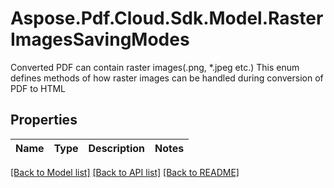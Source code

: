 # Aspose.Pdf.Cloud.Sdk.Model.RasterImagesSavingModes
Converted PDF can contain raster images(.png, *.jpeg etc.)
This enum defines methods of how raster images can be handled
during conversion of PDF to HTML
            

## Properties

Name | Type | Description | Notes
------------ | ------------- | ------------- | -------------

[[Back to Model list]](../README.md#documentation-for-models) [[Back to API list]](../README.md#documentation-for-api-endpoints) [[Back to README]](../README.md)

